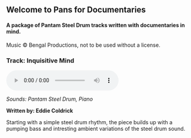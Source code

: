 ## Welcome to Pans for Documentaries

#### A package of Pantam Steel Drum tracks written with documentaries in mind.

Music © Bengal Productions, not to be used without a license.

### Track: Inquisitive Mind
<audio src="https://eu2.contabostorage.com/5c302ed2574345c1bce6f9733cf795f2:bengal/pfd_inquisitive_mind.wav" controls controlsList="nodownload"></audio>   

*Sounds: Pantam Steel Drum, Piano*   

**Written by: Eddie Coldrick**

Starting with a simple steel drum rhythm, the piece builds up with a pumping bass and intresting ambient variations of the steel drum sound.
